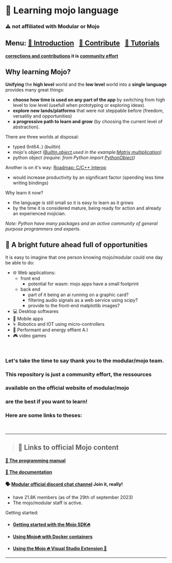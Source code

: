 

# 📖 Learning mojo language
###  ⚠️  not affiliated with Modular or Mojo

## Menu: [🔦 Introduction](/introduction.md)&nbsp;&nbsp;&nbsp;[🫵 Contribute](contribute.md)&nbsp;&nbsp;&nbsp;[📖 Tutorials](tutorials.md)


#### [corrections and contributions](contribute.md) it is [community effort](https://github.com/Lynet101/Mojo_community-lib)


## Why learning Mojo? 
**Unifying** the **high level** world and the **low level** world into a **single language** provides many great things:
- **choose how time is used on any part of the app** by switching from high level to low level (usefull when prototyping or exploring ideas).
- **explore new lands/platforms** that were not steppable before (freedom, versatiliy and opportunities)
- **a progressive path to learn and grow** (by choosing the current level of abstraction).


There are three worlds at disposal:
- typed (Int64..) (*builtin*)
- mojo's object *([Builtin.object](https://docs.modular.com/mojo/stdlib/builtin/object.html),used in the example:[Matrix multiplication](https://docs.modular.com/mojo/notebooks/Matmul.html#importing-the-python-implementation-to-mojo))*
- python object *(require: from Python import [PythonObject](https://docs.modular.com/mojo/stdlib/python/object.html#pythonobject))*
            
Another is on it's way: [Roadmap: C/C++ Interop](https://docs.modular.com/mojo/roadmap.html#cc-interop) 
- would increase productivity by an significant factor (spending less time writing bindings)

Why learn it now?
- the language is still small so it is easy to learn as it grows
- by the time it is considered mature, being ready for action and already an experienced mojician.

*Note: Python have many packages and an active community of general purpose programmers and experts.*

## 🌅 A bright future ahead full of opportunities
It is easy to imagine that one person knowing mojo/modular could one day be able to do: 
- 🌐 Web applications:
    - front end
      - potential for wasm: mojo apps have a small footprint
    - back end 
      - part of it being an ai running on a graphic card?
      - filtering audio signals as a web service using scipy?
      - provide to the front-end matplotlib images?
- 💻 Desktop softwares
- 📱 Mobile apps
- ⏧ Robotics and IOT using micro-controllers
- 🤖 Performant and energy effient A.I
- 🎮 video games

&nbsp; 


### Let's take the time to say thank you to the modular/mojo team.
### This repository is just a community effort, the ressources 
### available on the official website of modular/mojo
### are the best if you want to learn!
### Here are some links to theses:
&nbsp;

---

> ## 🔗 Links to official Mojo content

#### [📗 The programming manual](https://docs.modular.com/mojo/programming-manual.html)

#### [📑 The documentation](https://docs.modular.com/mojo/)
#### 🗣 [Modular official discord chat channel](https://www.discord.gg/modular) Join it, really!
  - have 21.8K members (as of the 29th of september 2023) 
  - The mojo/modular staff is active.

Getting started:
- #### [Getting started with the Mojo SDK🔥](https://www.youtube.com/watch?v=knGTSXe7ytI)
- #### [Using Mojo🔥 with Docker containers](https://www.youtube.com/watch?v=cHyYmF-RhUk)
- #### [Using the Mojo 🔥 Visual Studio Extension 🚀](https://www.youtube.com/watch?v=KYEAiTBbNT8)

---
